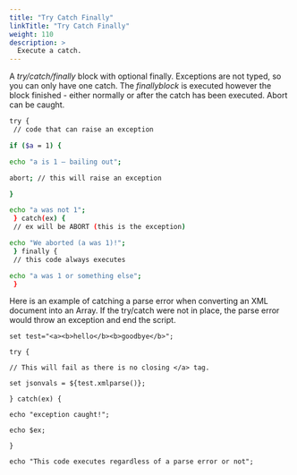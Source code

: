 ```yaml
---
title: "Try Catch Finally"
linkTitle: "Try Catch Finally"
weight: 110
description: >
  Execute a catch. 
---
```


A _try/catch/finally_ block with optional finally. Exceptions are not typed, so you can only have one catch. The _finallyblock_ is executed however the block finished - either normally or after the catch has been executed. Abort can be caught.

```bash
try {
 // code that can raise an exception

if ($a = 1) {

echo "a is 1 – bailing out";

abort; // this will raise an exception

}

echo "a was not 1";
 } catch(ex) {
 // ex will be ABORT (this is the exception)

echo "We aborted (a was 1)!";
 } finally {
 // this code always executes

echo "a was 1 or something else";
 }
```

Here is an example of catching a parse error when converting an XML document into an Array. If the try/catch were not in place, the parse error would throw an exception and end the script.

```bash~
set test="<a><b>hello</b><b>goodbye</b>";

try {

// This will fail as there is no closing </a> tag.

set jsonvals = ${test.xmlparse()};

} catch(ex) {

echo "exception caught!";

echo $ex;

}

echo "This code executes regardless of a parse error or not";
```
